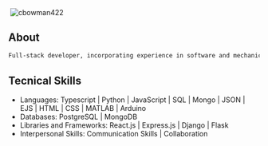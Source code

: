 <p>&nbsp;<img align="center" src="https://github-readme-stats.vercel.app/api?username=cbowman422&show_icons=true&theme=dark&title_color=bdbdbd&text_color=bdbdbd&locale=en" alt="cbowman422" /></p>

## About 
```bash
Full-stack developer, incorporating experience in software and mechanical engineering. Creative, highly-motivated, and adaptable professional able to work with internal and external stakeholders to create useful and user-friendly applications. Outside of work, I enjoy painting, creating music, and spending time outdoors. 
```
## Tecnical Skills

- Languages: Typescript | Python | JavaScript | SQL | Mongo | JSON | EJS | HTML | CSS | MATLAB | Arduino
- Databases: PostgreSQL | MongoDB
- Libraries and Frameworks: React.js | Express.js | Django | Flask
- Interpersonal Skills: Communication Skills | Collaboration


<!--
**cbowman422/cbowman422** is a ✨ _special_ ✨ repository because its `README.md` (this file) appears on your GitHub profile.

Here are some ideas to get you started:

- 🔭 I’m currently working on ...
- 🌱 I’m currently learning ...
- 👯 I’m looking to collaborate on ...
- 🤔 I’m looking for help with ...
- 💬 Ask me about ...
- 📫 How to reach me: ...
- 😄 Pronouns: ...
- ⚡ Fun fact: ...
-->
